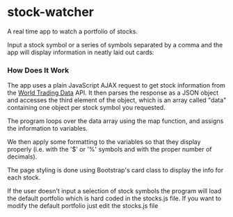 # stock-watcher

A real time app to watch a portfolio of stocks.

Input a stock symbol or a series of symbols separated by a comma and the app will display information in neatly laid out cards:

### How Does It Work

The app uses a plain JavaScript AJAX request to get stock information from the [World Trading Data](https://www.worldtradingdata.com/) API. It then parses the response as a JSON object and accesses the third element of the object, which is an array called "data" containing one object per stock symbol you requested.

The program loops over the data array using the map function, and assigns the information to variables.

We then apply some formatting to the variables so that they display properly (i.e. with the '$' or '%' symbols and with the proper number of decimals).

The page styling is done using Bootstrap's card class to display the info for each stock.

If the user doesn't input a selection of stock symbols the program will load the default portfolio which is hard coded in the stocks.js file. If you want to modify the default portfolio just edit the stocks.js file


